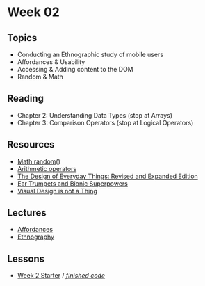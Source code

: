 # Week 02

## Topics

- Conducting an Ethnographic study of mobile users
- Affordances & Usability
- Accessing & Adding content to the DOM
- Random & Math


## Reading
- Chapter 2: Understanding Data Types (stop at Arrays)
- Chapter 3: Comparison Operators (stop at Logical Operators)

## Resources

- [Math.random()](https://developer.mozilla.org/en-US/docs/Web/JavaScript/Reference/Global_Objects/Math/random)
- [Arithmetic operators](https://developer.mozilla.org/en/docs/Web/JavaScript/Reference/Operators/Arithmetic_Operators) 
- [The Design of Everyday Things: Revised and Expanded Edition](https://www.amazon.ca/Design-Everyday-Things-Revised-Expanded/dp/0465050654)
- [Ear Trumpets and Bionic Superpowers](https://themanual.org/read/issues/2/karen-mcgrane/article)
- [Visual Design is not a Thing](https://themanual.org/read/issues/2/mark-boulton/article)

## Lectures

- [Affordances](affordances.pdf)
- [Ethnography](ethnography.pdf)

## Lessons

- [Week 2 Starter](starter-html.zip) / _[finished code](week02-finished.zip)_